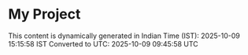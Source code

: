 # My Project

This content is dynamically generated in Indian Time (IST): 2025-10-09 15:15:58 IST
Converted to UTC: 2025-10-09 09:45:58 UTC
